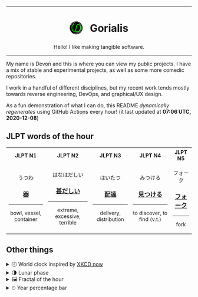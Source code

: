 ***

<h1 align="center">
<sub>
    <img src="readme/resources/avatar.png" height="36">
</sub>
&nbsp;
Gorialis
</h1>
<p align="center">
Hello! I like making tangible software.
</p>

***

My name is Devon and this is where you can view my public projects. I have a mix of stable and experimental projects, as well as some more comedic repositories.

I work in a handful of different disciplines, but my recent work tends mostly towards reverse engineering, DevOps, and graphical/UX design.

As a fun demonstration of what I can do, this README *dynamically regenerates* using GitHub Actions every hour! (it last updated at **07:06 UTC, 2020-12-08**)

<h2>JLPT words of the hour</h2>
<table>
    <tr>
        <th>JLPT N1</th>
        <th>JLPT N2</th>
        <th>JLPT N3</th>
        <th>JLPT N4</th>
        <th>JLPT N5</th>
    </tr>
    <tr>
        <td>
            <p align="center">うつわ</p>
            <h3 align="center"><b><a href="https://jisho.org/search/%E5%99%A8">器</a></b></h3>
            <hr>
            <p align="center">bowl,<wbr> vessel,<wbr> container</p>
        </td>
        <td>
            <p align="center">はなはだしい</p>
            <h3 align="center"><b><a href="https://jisho.org/search/%E7%94%9A%E3%81%A0%E3%81%97%E3%81%84">甚だしい</a></b></h3>
            <hr>
            <p align="center">extreme,<wbr> excessive,<wbr> terrible</p>
        </td>
        <td>
            <p align="center">はいたつ</p>
            <h3 align="center"><b><a href="https://jisho.org/search/%E9%85%8D%E9%81%94">配達</a></b></h3>
            <hr>
            <p align="center">delivery,<wbr> distribution</p>
        </td>
        <td>
            <p align="center">みつける</p>
            <h3 align="center"><b><a href="https://jisho.org/search/%E8%A6%8B%E3%81%A4%E3%81%91%E3%82%8B">見つける</a></b></h3>
            <hr>
            <p align="center">to discover,<wbr> to find (v.t.)</p>
        </td>
        <td>
            <p align="center">フォーク</p>
            <h3 align="center"><b><a href="https://jisho.org/search/%E3%83%95%E3%82%A9%E3%83%BC%E3%82%AF">フォーク</a></b></h3>
            <hr>
            <p align="center">fork</p>
        </td>
    </tr>
</table>

<h2>Other things</h2>
<details>
<summary>🕖  World clock inspired by <a href="https://xkcd.com/now">XKCD now</a></summary>

> <img src="generated/now.png" width="512">

</details>
<details>
<summary>🌗 Lunar phase</summary>

The moon is approximately 80.43% through its phase (Last Quarter).

</details>
<details>
<summary>&#x1f5bc; Fractal of the hour</summary>

> <img src="generated/fractal.png" width="512">

</details>
<details>
<summary>&#x23f2; Year percentage bar</summary>
<pre><code>2020 [██████████████████▁▁] 93.52%</code></pre>
</details>
